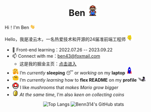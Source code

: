 <h1 align="center">Ben
	<img src="README.assets/Mario_Hello_Big.gif" alt="GIF" style="width:35px;" />
</h1>

Hi！I'm Ben <img src="README.assets/Hi.gif" alt="GIF" style="width:16px;" />

Hello，我是凌云木，一名热爱技术和开源的24届准前端工程师 <img src="README.assets/wave.gif" alt="GIF" style="width:20px;" />

- 🌱 Front-end learning：2022.07.26 -- 2023.09.22
- 📫 Connect with me：[ben43@foxmail.com](mailto:ben43@foxmail.com)
  - 这是我的掘金主页：[点击进入](https://juejin.cn/user/1451788217357559)
- <img src="README.assets/hmm.gif" alt="GIF" style="width:20px;" /> I’m *currently* **sleeping** 😴 or *working* on my **laptop** <img src="README.assets/Rocket.gif" alt="img" style="width:20px;" />
- <img src="README.assets/happy.gif" alt="GIF" style="width:20px;" /> I’m *currently learning* how to **flex README** on my **profile** <img src="README.assets/编程猫.gif" alt="img" style="width:25px;" />
- <img src="README.assets/powerup.gif" alt="GIF" style="width:21px;" /> I like *mushrooms* that *makes Mario grow bigger*
- <img src="README.assets/coin.gif" alt="GIF" style="width:20px;" /> *At the same time*, I'm also *keen on collecting coins*

<div align="center">
<span>
    <img src="https://github-readme-stats.vercel.app/api/top-langs/?username=Benn314&layout=compact&title_color=007bff&text_color=e7e7e7&icon_color=007bff&bg_color=171c28" alt="Top Langs" width=45% style="border:0"/>
</span><span>
    <img src="https://github-readme-stats.vercel.app/api?username=Benn314&show_icons=true&show_icons=true&title_color=007bff&text_color=e7e7e7&icon_color=007bff&bg_color=171c28" alt="Benn314's GitHub stats" width=49%/>
</span>
</div>
